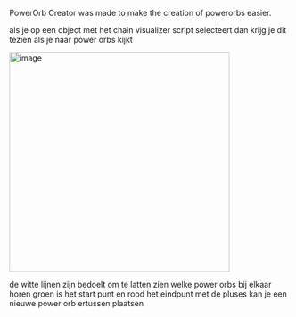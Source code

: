 PowerOrb Creator was made to make the creation of powerorbs easier.

als je op een object met het chain visualizer script selecteert dan krijg je dit tezien als je naar power orbs kijkt

<img width="395" alt="image" src="https://github.com/BAStudio/OperationStarfall/assets/89855665/d64ea048-aa28-4d99-9100-ed7b55ed0735">


de witte lijnen zijn bedoelt om te latten zien welke power orbs bij elkaar horen groen is het start punt en rood het eindpunt
met de pluses kan je een nieuwe power orb ertussen plaatsen